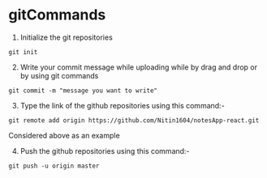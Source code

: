 # gitCommands                                                                                                                                                                                                                                                   
1) Initialize the git repositories
```
git init
```
2) Write your commit message while uploading while by drag and drop or by using git commands 
```
git commit -m "message you want to write"
```
3) Type the link of the github repositories using this command:-             
```
git remote add origin https://github.com/Nitin1604/notesApp-react.git
```
Considered above as an example  

4) Push the github repositories using this command:-             
```
git push -u origin master    
```
